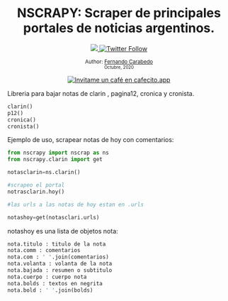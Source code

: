 <div align="center">
  <h1> NSCRAPY: Scraper de principales portales de noticias argentinos.</h1>
  <a class="header-badge" target="_blank" href="https://www.linkedin.com/in/carabedo/">
  <img src="https://img.shields.io/badge/style--5eba00.svg?label=LinkedIn&logo=linkedin&style=social">
  </a>
  <a class="header-badge" target="_blank" href="https://twitter.com/muydipalma">
  <img alt="Twitter Follow" src="https://img.shields.io/twitter/follow/muydipalma?style=social">
  </a>

<sub>Author:
<a href="https://www.linkedin.com/in/carabedo/" target="_blank">Fernando Carabedo</a><br>
<small> Octubre, 2020</small>
</sub>



</div>
</div>

<div>
<p align="center">
<a href='https://cafecito.app/carabedo' rel='noopener' target='_blank'><img srcset='https://cdn.cafecito.app/imgs/buttons/button_2.png 1x, https://cdn.cafecito.app/imgs/buttons/button_2_2x.png 2x, https://cdn.cafecito.app/imgs/buttons/button_2_3.75x.png 3.75x' src='https://cdn.cafecito.app/imgs/buttons/button_2.png' alt='Invitame un café en cafecito.app' /></a>
</p>
</div>

Libreria para bajar notas de clarin , pagina12, cronica y cronista.

```python
clarin()
p12()
cronica()
cronista()
``` 

Ejemplo de uso, scrapear notas de hoy con comentarios:

```python
from nscrapy import nscrap as ns
from nscrapy.clarin import get

notasclarin=ns.clarin()

#scrapeo el portal
notrasclarin.hoy()

#las urls a las notas de hoy estan en .urls

notashoy=get(notasclari.urls)

```
notashoy es una lista de objetos nota:

```python
nota.titulo : titulo de la nota
nota.comm : comentarios
nota.com : ' '.join(comentarios)
nota.volanta : volanta de la nota
nota.bajada : resumen o subtitulo
nota.cuerpo : cuerpo nota
nota.bolds : textos en negrita
nota.bold : ' '.join(bolds)
``` 

